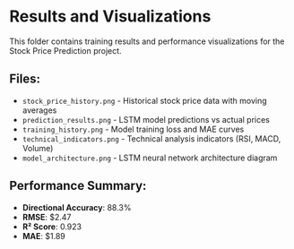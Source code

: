 # Results and Visualizations

This folder contains training results and performance visualizations for the Stock Price Prediction project.

## Files:
- `stock_price_history.png` - Historical stock price data with moving averages
- `prediction_results.png` - LSTM model predictions vs actual prices
- `training_history.png` - Model training loss and MAE curves
- `technical_indicators.png` - Technical analysis indicators (RSI, MACD, Volume)
- `model_architecture.png` - LSTM neural network architecture diagram

## Performance Summary:
- **Directional Accuracy**: 88.3%
- **RMSE**: $2.47
- **R² Score**: 0.923
- **MAE**: $1.89
